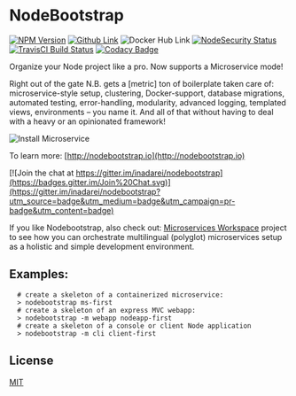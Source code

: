 # NodeBootstrap

[![NPM Version][npm-img]][npm-url]
[![Github Link][github-img]][github-url]
![Docker Hub Link][docker-img]
[![NodeSecurity Status][nsp-img]][nsp-url]
[![TravisCI Build Status][travis-img]][travis-url]
[![Codacy Badge][codacy-img]][codacy-url]

<!-- [![Github Link][github-img]][github-url] -->

Organize your Node project like a pro. Now supports a Microservice mode!

Right out of the gate N.B. gets a [metric] ton of boilerplate taken care of: microservice-style setup, clustering, Docker-support, database migrations, automated testing, error-handling, modularity, advanced logging, templated views, environments  – you name it. And all of that without having to deal with a heavy or an opinionated framework!

![Install Microservice](http://nodebootstrap.io/images/nodebootstrap_installv4.png)

To learn more: [http://nodebootstrap.io](http://nodebootstrap.io)

[![Join the chat at https://gitter.im/inadarei/nodebootstrap](https://badges.gitter.im/Join%20Chat.svg)](https://gitter.im/inadarei/nodebootstrap?utm_source=badge&utm_medium=badge&utm_campaign=pr-badge&utm_content=badge)

If you like Nodebootstrap, also check out: [Microservices Workspace](https://github.com/inadarei/microservices-workspace) project to see how you can orchestrate multilingual (polyglot) microservices setup as a holistic and simple development environment.

## Examples:

```
  # create a skeleton of a containerized microservice:
  > nodebootstrap ms-first
  # create a skeleton of an express MVC webapp:
  > nodebootstrap -m webapp nodeapp-first
  # create a skeleton of a console or client Node application
  > nodebootstrap -m cli client-first
```

## License

[MIT](LICENSE)

[github-img]: https://img.shields.io/github/stars/inadarei/nodebootstrap.svg
[github-url]: https://github.com/inadarei/nodebootstrap
[npm-img]: https://img.shields.io/npm/v/nodebootstrap.svg?style=flat
[npm-url]: https://www.npmjs.com/package/nodebootstrap
[travis-img]: https://travis-ci.org/inadarei/nodebootstrap.svg?branch=master
[travis-url]: https://travis-ci.org/inadarei/nodebootstrap
[codacy-img]: https://api.codacy.com/project/badge/Grade/41c49bb9c9384b7e8042f1e6c9645431
[codacy-url]: https://www.codacy.com/app/irakli/nodebootstrap_2?utm_source=github.com&amp;utm_medium=referral&amp;utm_content=inadarei/nodebootstrap&amp;utm_campaign=Badge_Grade
[codeclimate-img]: https://codeclimate.com/github/inadarei/nodebootstrap/badges/gpa.svg
[codeclimate-url]: https://codeclimate.com/github/inadarei/nodebootstrap
[docker-img]: https://img.shields.io/badge/docker-ready-blue.svg
[docker-url]: https://hub.docker.com/r/irakli/nodebootstrap-hello/
[nsp-img]: https://nodesecurity.io/orgs/inadarei-public/projects/730bf3d4-b846-42f0-a184-fcf7142c65ac/badge
[nsp-url]: https://nodesecurity.io/orgs/inadarei-public/projects/730bf3d4-b846-42f0-a184-fcf7142c65ac

